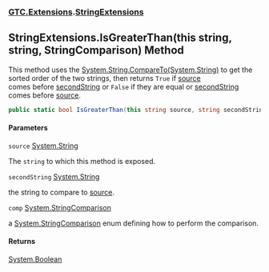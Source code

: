 ### [GTC.Extensions](GTC.Extensions.md 'GTC.Extensions').[StringExtensions](GTC.Extensions.StringExtensions.md 'GTC.Extensions.StringExtensions')

## StringExtensions.IsGreaterThan(this string, string, StringComparison) Method

This method uses the [System.String.CompareTo(System.String)](https://docs.microsoft.com/en-us/dotnet/api/System.String.CompareTo#System_String_CompareTo_System_String_ 'System.String.CompareTo(System.String)') to get the  
sorted order of the two strings, then returns `True` if [source](GTC.Extensions.StringExtensions.IsGreaterThan(thisstring,string,System.StringComparison).md#GTC.Extensions.StringExtensions.IsGreaterThan(thisstring,string,System.StringComparison).source 'GTC.Extensions.StringExtensions.IsGreaterThan(this string, string, System.StringComparison).source')  
comes before [secondString](GTC.Extensions.StringExtensions.IsGreaterThan(thisstring,string,System.StringComparison).md#GTC.Extensions.StringExtensions.IsGreaterThan(thisstring,string,System.StringComparison).secondString 'GTC.Extensions.StringExtensions.IsGreaterThan(this string, string, System.StringComparison).secondString') or `False` if they are equal or [secondString](GTC.Extensions.StringExtensions.IsGreaterThan(thisstring,string,System.StringComparison).md#GTC.Extensions.StringExtensions.IsGreaterThan(thisstring,string,System.StringComparison).secondString 'GTC.Extensions.StringExtensions.IsGreaterThan(this string, string, System.StringComparison).secondString')  
comes before [source](GTC.Extensions.StringExtensions.IsGreaterThan(thisstring,string,System.StringComparison).md#GTC.Extensions.StringExtensions.IsGreaterThan(thisstring,string,System.StringComparison).source 'GTC.Extensions.StringExtensions.IsGreaterThan(this string, string, System.StringComparison).source').

```csharp
public static bool IsGreaterThan(this string source, string secondString, System.StringComparison comp=System.StringComparison.CurrentCultureIgnoreCase);
```
#### Parameters

<a name='GTC.Extensions.StringExtensions.IsGreaterThan(thisstring,string,System.StringComparison).source'></a>

`source` [System.String](https://docs.microsoft.com/en-us/dotnet/api/System.String 'System.String')

The `string` to which this method is exposed.

<a name='GTC.Extensions.StringExtensions.IsGreaterThan(thisstring,string,System.StringComparison).secondString'></a>

`secondString` [System.String](https://docs.microsoft.com/en-us/dotnet/api/System.String 'System.String')

the string to compare to [source](GTC.Extensions.StringExtensions.IsGreaterThan(thisstring,string,System.StringComparison).md#GTC.Extensions.StringExtensions.IsGreaterThan(thisstring,string,System.StringComparison).source 'GTC.Extensions.StringExtensions.IsGreaterThan(this string, string, System.StringComparison).source').

<a name='GTC.Extensions.StringExtensions.IsGreaterThan(thisstring,string,System.StringComparison).comp'></a>

`comp` [System.StringComparison](https://docs.microsoft.com/en-us/dotnet/api/System.StringComparison 'System.StringComparison')

a [System.StringComparison](https://docs.microsoft.com/en-us/dotnet/api/System.StringComparison 'System.StringComparison') enum defining how to perform the comparison.

#### Returns
[System.Boolean](https://docs.microsoft.com/en-us/dotnet/api/System.Boolean 'System.Boolean')